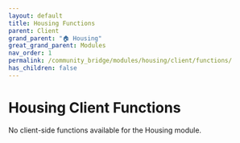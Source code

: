 ```yaml
---
layout: default
title: Housing Functions
parent: Client
grand_parent: "🏠 Housing"
great_grand_parent: Modules
nav_order: 1
permalink: /community_bridge/modules/housing/client/functions/
has_children: false
---
```


# Housing Client Functions
No client-side functions available for the Housing module.
